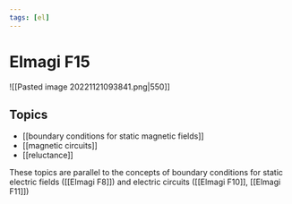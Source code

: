 ```yaml
---
tags: [el]
---
```

# Elmagi F15
![[Pasted image 20221121093841.png|550]]

## Topics
- [[boundary conditions for static magnetic fields]]
- [[magnetic circuits]]
- [[reluctance]]

These topics are parallel to the concepts of boundary conditions for static electric fields ([[Elmagi F8]]) and electric circuits ([[Elmagi F10]], [[Elmagi F11]])